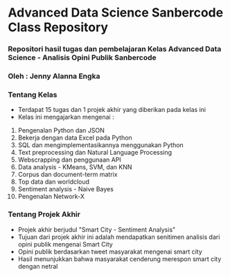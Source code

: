 # Advanced Data Science Sanbercode Class Repository
### Repositori hasil tugas dan pembelajaran Kelas Advanced Data Science - Analisis Opini Publik Sanbercode
### Oleh : Jenny Alanna Engka

### Tentang Kelas
- Terdapat 15 tugas dan 1 projek akhir yang diberikan pada kelas ini
- Kelas ini mengajarkan mengenai :
1. Pengenalan Python dan JSON
2. Bekerja dengan data Excel pada Python
3. SQL dan mengimplementasikannya menggunakan Python
4. Text preprocessing dan Natural Language Processing
5. Webscrapping dan penggunaan API
6. Data analysis - KMeans, SVM, dan KNN
7. Corpus dan document-term matrix
8. Top data dan worldcloud
9. Sentiment analysis - Naive Bayes
10. Pengenalan Network-X

### Tentang Projek Akhir
- Projek akhir berjudul "Smart City - Sentiment Analysis"
- Tujuan dari projek akhir ini adalah mendapatkan senitimen analisis dari opini publik mengenai Smart City
- Opini publik berdasarkan tweet masyarakat mengenai smart city
- Hasil menunjukkan bahwa masyarakat cenderung merespon smart city dengan netral
